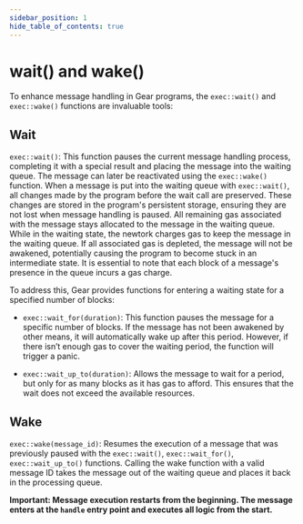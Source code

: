 ```yaml
---
sidebar_position: 1
hide_table_of_contents: true
---
```


# wait() and wake()

To enhance message handling in Gear programs, the `exec::wait()` and `exec::wake()` functions are invaluable tools:

## Wait

`exec::wait()`: This function pauses the current message handling process, completing it with a special result and placing the message into the waiting queue. The message can later be reactivated using the `exec::wake()` function. When a message is put into the waiting queue with `exec::wait()`, all changes made by the program before the wait call are preserved. These changes are stored in the program's persistent storage, ensuring they are not lost when message handling is paused. All remaining gas associated with the message stays allocated to the message in the waiting queue. While in the waiting state, the newtork charges gas to keep the message in the waiting queue. If all associated gas is depleted, the message will not be awakened, potentially causing the program to become stuck in an intermediate state. It is essential to note that each block of a message's presence in the queue incurs a gas charge.

To address this, Gear provides functions for entering a waiting state for a specified number of blocks:

- `exec::wait_for(duration)`: This function pauses the message for a specific number of blocks. If the message has not been awakened by other means, it will automatically wake up after this period. However, if there isn’t enough gas to cover the waiting period, the function will trigger a panic.

- `exec::wait_up_to(duration)`: Allows the message to wait for a period, but only for as many blocks as it has gas to afford. This ensures that the wait does not exceed the available resources.

## Wake
`exec::wake(message_id)`: Resumes the execution of a message that was previously paused with the `exec::wait()`, `exec::wait_for()`, `exec::wait_up_to()` functions. Calling the wake function with a valid message ID takes the message out of the waiting queue and places it back in the processing queue.

**Important: Message execution restarts from the beginning. The message enters at the `handle` entry point and executes all logic from the start.**